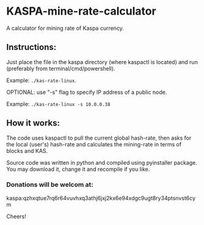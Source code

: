 # KASPA-mine-rate-calculator
A calculator for mining rate of Kaspa currency.

## Instructions:
Just place the file in the kaspa directory (where kaspactl is located) and run (preferably from terminal/cmd/powershell).

Example: `./kas-rate-linux`.

OPTIONAL: use "-s" flag to specify IP address of a public node.

Example: `./kas-rate-linux -s 10.0.0.38`

## How it works:
The code uses kaspactl to pull the current global hash-rate, then asks for the local (user's) hash-rate and calculates the mining-rate in terms of blocks and KAS.

Source code was written in python and compiled using pyinstaller package. You may download it, change it and recompile if you like.

### Donations will be welcom at:
kaspa:qzhxqtue7rq6r64vuvhxq3athj6jxj2kx6e94xdgc9ugt8ry34ptsnvst6cym

Cheers!
